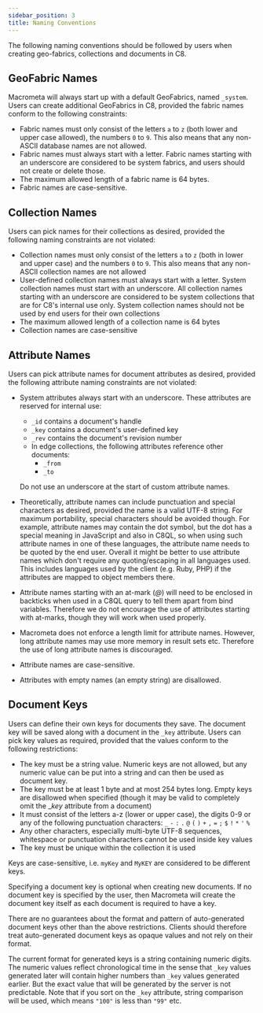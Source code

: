 ```yaml
---
sidebar_position: 3
title: Naming Conventions
---
```


The following naming conventions should be followed by users when creating geo-fabrics, collections and documents in C8.

## GeoFabric Names

Macrometa will always start up with a default GeoFabrics, named `_system`. Users can create additional GeoFabrics in C8, provided the fabric names conform to the following constraints:

- Fabric names must only consist of the letters `a` to `z` (both lower and upper case allowed), the numbers `0` to `9`. This also means that any non-ASCII database names are not allowed.
- Fabric names must always start with a letter. Fabric names starting with an underscore are considered to be system fabrics, and users should not create or delete those.
- The maximum allowed length of a fabric name is 64 bytes.
- Fabric names are case-sensitive.

## Collection Names

Users can pick names for their collections as desired, provided the following naming constraints are not violated:

- Collection names must only consist of the letters `a` to `z` (both in lower and upper case) and the numbers `0` to `9`. This also means that any non-ASCII collection names are not allowed
- User-defined collection names must always start with a letter. System collection names must start with an underscore. All collection names starting with an underscore are considered to be system collections that are for C8's internal use only. System collection names should not be used by end users for their own collections
- The maximum allowed length of a collection name is 64 bytes
- Collection names are case-sensitive

## Attribute Names

Users can pick attribute names for document attributes as desired, provided the following attribute naming constraints are not violated:

- System attributes always start with an underscore. These attributes are reserved for internal use:
  - `_id` contains a document's handle
  - `_key` contains a document's user-defined key
  - `_rev` contains the document's revision number
  - In edge collections, the following attributes reference other documents:
    - `_from`
    - `_to`

  Do not use an underscore at the start of custom attribute names.

- Theoretically, attribute names can include punctuation and special characters as desired, provided the name is a valid UTF-8 string.  For maximum portability, special characters should be avoided though.  For example, attribute names may contain the dot symbol, but the dot has a special meaning in JavaScript and also in C8QL, so when using such attribute names in one of these languages, the attribute name needs to be quoted by the end user. Overall it might be better to use attribute names which don't require any quoting/escaping in all languages used. This includes languages used by the client (e.g. Ruby, PHP) if the attributes are mapped to object members there.

- Attribute names starting with an at-mark (_@_) will need to be enclosed in backticks when used in a C8QL query to tell them apart from bind variables. Therefore we do not encourage the use of attributes starting with at-marks, though they will work when used properly.

- Macrometa does not enforce a length limit for attribute names. However, long attribute names may use more memory in result sets etc. Therefore the use of long attribute names is discouraged.

- Attribute names are case-sensitive.

- Attributes with empty names (an empty string) are disallowed.

## Document Keys

Users can define their own keys for documents they save. The document key will be saved along with a document in the `_key` attribute. Users can pick key values as required, provided that the values conform to the following restrictions:

- The key must be a string value. Numeric keys are not allowed, but any numeric value can be put into a string and can then be used as document key.
- The key must be at least 1 byte and at most 254 bytes long. Empty keys are disallowed when specified (though it may be valid to completely omit the __key_ attribute from a document)
- It must consist of the letters a-z (lower or upper case), the digits 0-9 or any of the following punctuation characters: `_` `-` `:` `.` `@` `(` `)` `+` `,` `=` `;` `$` `!` `*` `'` `%`
- Any other characters, especially multi-byte UTF-8 sequences, whitespace or punctuation characters cannot be used inside key values
- The key must be unique within the collection it is used

Keys are case-sensitive, i.e. `myKey` and `MyKEY` are considered to be different keys.

Specifying a document key is optional when creating new documents. If no document key is specified by the user, then Macrometa will create the document key itself as each document is required to have a key.

There are no guarantees about the format and pattern of auto-generated document keys other than the above restrictions. Clients should therefore treat auto-generated document keys as opaque values and not rely on their format.

The current format for generated keys is a string containing numeric digits. The numeric values reflect chronological time in the sense that `_key` values generated later will contain higher numbers than `_key` values generated earlier. But the exact value that will be generated by the server is not predictable. Note that if you sort on the `_key` attribute, string comparison will be used, which means `"100"` is less than `"99"` etc.
